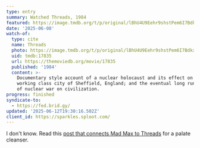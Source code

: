 ```yaml
---
type: entry
summary: Watched Threads, 1984
featured: https://image.tmdb.org/t/p/original/lBhU4U9Eehr9shstPem6I7BdkxK.jpg
date: '2025-06-08'
watch-of:
  type: cite
  name: Threads
  photo: https://image.tmdb.org/t/p/original/lBhU4U9Eehr9shstPem6I7BdkxK.jpg
  uid: tmdb:17835
  url: https://themoviedb.org/movie/17835
  published: '1984'
  content: >-
    Documentary style account of a nuclear holocaust and its effect on the
    working class city of Sheffield, England; and the eventual long run effects
    of nuclear war on civilization.
progress: finished
syndicate-to:
  - https://fed.brid.gy/
updated: '2025-06-12T19:30:16.502Z'
client_id: https://sparkles.sploot.com/
---
```

I don't know. Read this [post that connects Mad Max to Threads](https://www.perisphere.org/2025/06/01/the-real-sequel-to-mad-max-how-to-explain-the-apocalypse-in-the-road-warrior-by-watching-threads/) for a palate cleanser.
